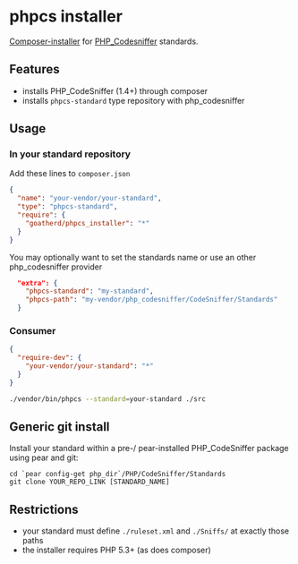 phpcs installer
===============

[Composer-installer](http://getcomposer.org/doc/articles/custom-installers.md) for [PHP_Codesniffer](https://github.com/squizlabs/PHP_CodeSniffer) standards.

Features
--------

* installs PHP_CodeSniffer (1.4+) through composer
* installs `phpcs-standard` type repository with php_codesniffer

Usage
-----

### In your standard repository

Add these lines to `composer.json`
```json
{
  "name": "your-vendor/your-standard",
  "type": "phpcs-standard",
  "require": {
    "goatherd/phpcs_installer": "*"
  }
}
```

You may optionally want to set the standards name or use an other php_codesniffer provider
```json
  "extra": {
    "phpcs-standard": "my-standard",
    "phpcs-path": "my-vendor/php_codesniffer/CodeSniffer/Standards"
  }
```

### Consumer

```json
{
  "require-dev": {
    "your-vendor/your-standard": "*"
  }
}
```

```sh
./vendor/bin/phpcs --standard=your-standard ./src
```

Generic git install
-------------------

Install your standard within a pre-/ pear-installed PHP_CodeSniffer package using pear and git:
```
cd `pear config-get php_dir`/PHP/CodeSniffer/Standards
git clone YOUR_REPO_LINK [STANDARD_NAME]
```

Restrictions
------------

* your standard must define `./ruleset.xml` and `./Sniffs/` at exactly those paths
* the installer requires PHP 5.3+ (as does composer)
